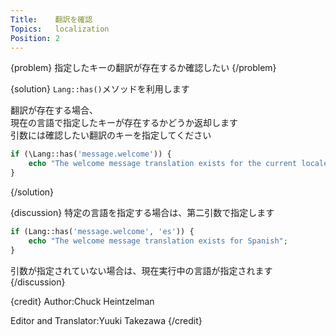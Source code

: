 ```yaml
---
Title:    翻訳を確認
Topics:   localization
Position: 2
---
```


{problem}
指定したキーの翻訳が存在するか確認したい
{/problem}

{solution}
`Lang::has()`メソッドを利用します

翻訳が存在する場合、  
現在の言語で指定したキーが存在するかどうか返却します  
引数には確認したい翻訳のキーを指定してください  

```php
if (\Lang::has('message.welcome')) {
    echo "The welcome message translation exists for the current locale";
}
```
{/solution}

{discussion}
特定の言語を指定する場合は、第二引数で指定します

```php
if (Lang::has('message.welcome', 'es')) {
    echo "The welcome message translation exists for Spanish";
}
```

引数が指定されていない場合は、現在実行中の言語が指定されます
{/discussion}

{credit}
Author:Chuck Heintzelman

Editor and Translator:Yuuki Takezawa
{/credit}
